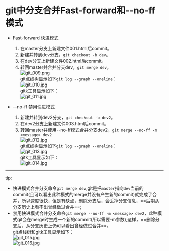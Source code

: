# git中分支合并Fast-forward和--no-ff模式  

- Fast-forward 快进模式  
  1. 在master分支上新建文件001.html后commit。  
  1. 新建并转到dev分支，`git checkout -b dev`。  
  1. 在dev分支上新建文件002.html后commit。  
  1. 转回master并合并分支dev，`git merge dev`。  
![git_009.png](https://i.loli.net/2019/06/19/5d09c814c8c2078290.png)  
git点线树显示如下`git log --graph --oneline`：  
![git_010.jpg](https://i.loli.net/2019/06/19/5d09c814cc73881686.jpg)  
gitk工具显示如下：  
![git_011.jpg](https://i.loli.net/2019/06/19/5d09c8a99f53e91044.jpg)  

- --no-ff 禁用快进模式  
  1. 新建并转到dev2分支，`git checkout -b dev2`。  
  1. 在dev2分支上新建文件003.html后commit。  
  1. 转回master并使用--no-ff模式合并分支dev2，`git merge --no-ff -m <message> dev2`  
![git_012.jpg](https://i.loli.net/2019/06/19/5d09c8a9a36af78824.jpg)  
git点线树显示如下`git log --graph --oneline`：  
![git_013.jpg](https://i.loli.net/2019/06/19/5d09c8aa3cef629788.jpg)  
gitk工具显示如下：  
![git_014.jpg](https://i.loli.net/2019/06/19/5d09c8aa0713092709.jpg)  

***

tip:  

- 快进模式合并分支命令`git merge dev`,git是把`master`指向`dev`当前的commit(且可以看出此种模式的merge并没有产生新的commit)就完成了合并，所以速度很快，但是有缺点，删除分支后，会丢掉分支信息，==后期从分支历史上看不出曾经做过合并==;  
- 禁用快进模式合并分支命令`git merge --no-ff -m <message> dev2`，此种模式git会在merge时生成一个新的commit(所以需要-m参数),这样，==删除分支后，从分支历史上仍可以看出曾经做过合并==。  
git点线树和gitk工具显示如下：  
![git_015.jpg](https://i.loli.net/2019/06/19/5d09c8a9b600a92263.jpg)  
![git_016.jpg](https://i.loli.net/2019/06/19/5d09c8a9a162879558.jpg)  
